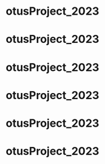 # otusProject_2023
# otusProject_2023
# otusProject_2023
# otusProject_2023
# otusProject_2023
# otusProject_2023
